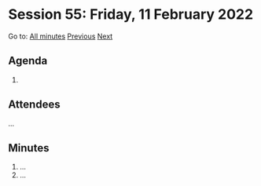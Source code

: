 # Session 55: Friday, 11 February 2022

Go to: [All minutes](../../) [Previous](../../2022/02/08.md) [Next](../../2022/02/13.md)

## Agenda

1. 

## Attendees

...

## Minutes

1. ...
1. ...
